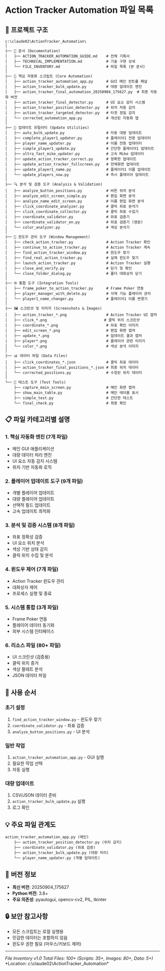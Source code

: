 # Action Tracker Automation 파일 목록

## 📁 프로젝트 구조

```
c:\claude02\ActionTracker_Automation\
│
├── 📄 문서 (Documentation)
│   ├── ACTION_TRACKER_AUTOMATION_GUIDE.md    # 전체 기획서
│   ├── TECHNICAL_IMPLEMENTATION.md           # 기술 구현 상세
│   └── FILE_INVENTORY.md                     # 파일 목록 (본 문서)
│
├── 🐍 핵심 자동화 스크립트 (Core Automation)
│   ├── action_tracker_automation_app.py      # GUI 메인 컨트롤 패널
│   ├── action_tracker_bulk_update.py         # 대량 업데이트 엔진
│   ├── action_tracker_final_automation_20250904_175627.py  # 최종 자동화 버전
│   ├── action_tracker_final_detector.py      # UI 요소 감지 시스템
│   ├── action_tracker_position_detector.py   # 위치 자동 감지
│   ├── action_tracker_targeted_detector.py   # 타겟 정밀 감지
│   └── corrected_automation_app.py           # 개선된 자동화 앱
│
├── 🔧 업데이트 유틸리티 (Update Utilities)
│   ├── auto_bulk_update.py                   # 자동 대량 업데이트
│   ├── complete_player1_updater.py           # 플레이어1 전용 업데이터
│   ├── player_name_updater.py                # 이름 전용 업데이터
│   ├── simple_player1_update.py              # 간단한 플레이어1 업데이트
│   ├── ultra_fast_mike_updater.py            # 고속 Mike 업데이터
│   ├── update_action_tracker_correct.py      # 정확한 업데이트
│   ├── update_action_tracker_fullscreen.py   # 전체화면 업데이트
│   ├── update_player1_name.py                # 플레이어1 이름 업데이트
│   └── update_players_now.py                 # 즉시 플레이어 업데이트
│
├── 🔍 분석 및 검증 도구 (Analysis & Validation)
│   ├── analyze_button_positions.py           # 버튼 위치 분석
│   ├── analyze_edit_screen_simple.py         # 편집 화면 분석
│   ├── analyze_name_edit_screen.py           # 이름 편집 화면 분석
│   ├── click_coordinate_analyzer.py          # 클릭 좌표 분석기
│   ├── click_coordinate_collector.py         # 클릭 좌표 수집기
│   ├── coordinate_validator.py               # 좌표 검증기
│   ├── coordinate_validator_en.py            # 좌표 검증기 (영문)
│   └── color_analyzer.py                     # 색상 분석기
│
├── 🎯 윈도우 관리 도구 (Window Management)
│   ├── check_action_tracker.py               # Action Tracker 확인
│   ├── continue_to_action_tracker.py         # Action Tracker 계속
│   ├── find_action_tracker_window.py         # 윈도우 찾기
│   ├── find_real_action_tracker.py           # 실제 윈도우 찾기
│   ├── launch_action_tracker.py              # Action Tracker 실행
│   ├── close_and_verify.py                   # 닫기 및 확인
│   └── close_folder_dialog.py                # 폴더 대화상자 닫기
│
├── 🌐 통합 도구 (Integration Tools)
│   ├── frame_poker_to_action_tracker.py      # Frame Poker 연동
│   ├── player_manager_with_delete.py         # 삭제 기능 플레이어 관리
│   └── player1_name_changer.py               # 플레이어1 이름 변경기
│
├── 🖼️ 스크린샷 및 이미지 (Screenshots & Images)
│   ├── action_tracker_*.png                  # Action Tracker UI 캡처
│   ├── click_*.png                          # 클릭 위치 스크린샷
│   ├── coordinate_*.png                      # 좌표 확인 이미지
│   ├── edit_screen_*.png                     # 편집 화면 캡처
│   ├── update_*.png                          # 업데이트 결과 캡처
│   ├── player*.png                           # 플레이어 관련 이미지
│   └── color_*.png                           # 색상 분석 이미지
│
├── 📊 데이터 파일 (Data Files)
│   ├── click_coordinates_*.json              # 클릭 좌표 데이터
│   ├── action_tracker_final_positions_*.json # 최종 위치 데이터
│   └── corrected_positions.py                # 수정된 위치 데이터
│
└── 🔬 테스트 도구 (Test Tools)
    ├── capture_main_screen.py                # 메인 화면 캡처
    ├── show_main_table.py                    # 메인 테이블 표시
    ├── simple_test.py                        # 간단한 테스트
    └── final_check.py                        # 최종 확인
```

## 📋 파일 카테고리별 설명

### 1. 핵심 자동화 엔진 (7개 파일)
- 메인 GUI 애플리케이션
- 대량 데이터 처리 엔진
- UI 요소 자동 감지 시스템
- 위치 기반 자동화 로직

### 2. 플레이어 업데이트 도구 (9개 파일)
- 개별 플레이어 업데이트
- 대량 플레이어 업데이트
- 선택적 필드 업데이트
- 고속 업데이트 최적화

### 3. 분석 및 검증 시스템 (8개 파일)
- 좌표 정확성 검증
- UI 요소 위치 분석
- 색상 기반 상태 감지
- 클릭 위치 수집 및 분석

### 4. 윈도우 제어 (7개 파일)
- Action Tracker 윈도우 관리
- 대화상자 제어
- 프로세스 실행 및 종료

### 5. 시스템 통합 (3개 파일)
- Frame Poker 연동
- 플레이어 데이터 동기화
- 외부 시스템 인터페이스

### 6. 리소스 파일 (80+ 파일)
- UI 스크린샷 (검증용)
- 클릭 위치 증거
- 색상 팔레트 분석
- JSON 데이터 파일

## 🚀 사용 순서

### 초기 설정
1. `find_action_tracker_window.py` - 윈도우 찾기
2. `coordinate_validator.py` - 좌표 검증
3. `analyze_button_positions.py` - UI 분석

### 일반 작업
1. `action_tracker_automation_app.py` - GUI 실행
2. 필요한 작업 선택
3. 자동 실행

### 대량 업데이트
1. CSV/JSON 데이터 준비
2. `action_tracker_bulk_update.py` 실행
3. 로그 확인

## 💡 주요 파일 관계도

```
action_tracker_automation_app.py (메인)
    ├── action_tracker_position_detector.py (위치 감지)
    ├── coordinate_validator.py (좌표 검증)
    ├── action_tracker_bulk_update.py (대량 처리)
    └── player_name_updater.py (개별 업데이트)
```

## 📝 버전 정보

- **최신 버전**: 20250904_175627
- **Python 버전**: 3.8+
- **주요 의존성**: pyautogui, opencv-cv2, PIL, tkinter

## 🔒 보안 참고사항

- 모든 스크립트는 로컬 실행용
- 민감한 데이터는 포함하지 않음
- 윈도우 권한 필요 (마우스/키보드 제어)

---

*File Inventory v1.0*
*Total Files: 100+ (Scripts: 35+, Images: 80+, Data: 5+)*
*Location: c:\claude02\ActionTracker_Automation\*